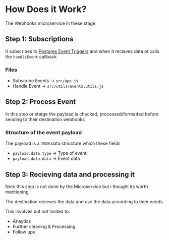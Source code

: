 # How Does it Work?

The Webhooks microservice in these stage

## Step 1: Subscriptions

It subscribes to  [Postgres Event Triggers](https://www.postgresql.org/docs/current/event-triggers.html) and when it recieves data ot calls the `handleEvent` callback

### Files
- Subscribe Events -> `src/app.js`
- Handle Event     -> `src/utils/events.utils.js`


## Step 2: Process Event
In this step or statge the payload is checked, processed/formatted before sending to their destination webhooks


### Structure of the event payload
The payload is a `JSON` data striucture which these fields

- `payload.data.type` -> Type of event
- `payload.data.data` -> Event data


## Step 3: Recieving data and processing it
Note this step is not done  by the Microservice but i thought its worth mentioning

The destination recieves the data and use the data according to their needs.

This involves but not limited to:
- Anaytics
- Further cleaning & Processing
- Follow ups
